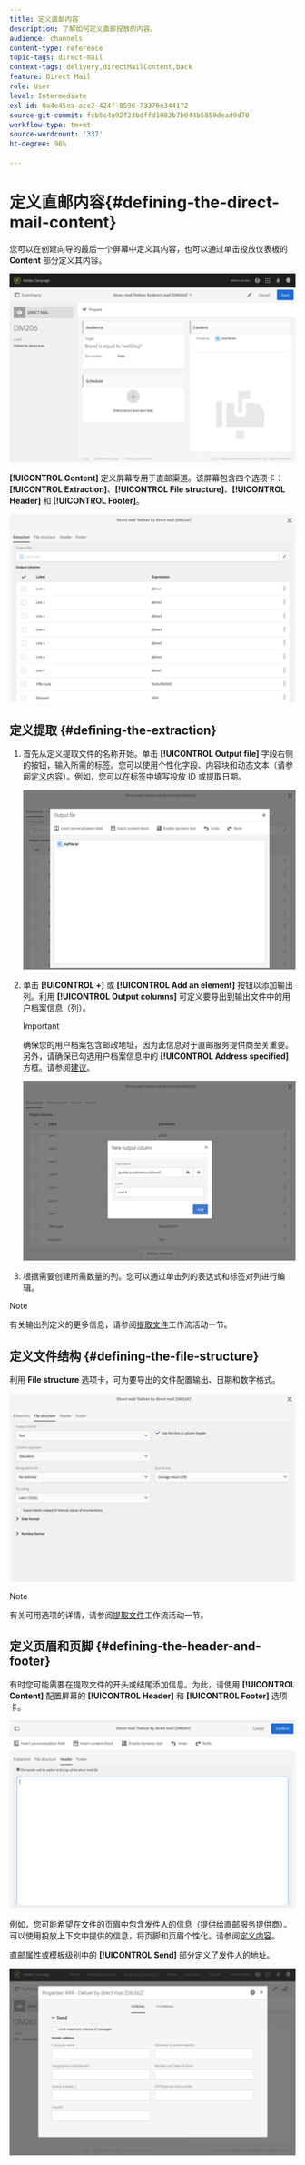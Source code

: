 ```yaml
---
title: 定义直邮内容
description: 了解如何定义直邮投放的内容。
audience: channels
content-type: reference
topic-tags: direct-mail
context-tags: delivery,directMailContent,back
feature: Direct Mail
role: User
level: Intermediate
exl-id: 0a4c45ea-acc2-424f-8596-73376e344172
source-git-commit: fcb5c4a92f23bdffd1082b7b044b5859dead9d70
workflow-type: tm+mt
source-wordcount: '337'
ht-degree: 96%

---
```


# 定义直邮内容{#defining-the-direct-mail-content}

您可以在创建向导的最后一个屏幕中定义其内容，也可以通过单击投放仪表板的 **Content** 部分定义其内容。

![](assets/direct_mail_6.png)

**[!UICONTROL Content]** 定义屏幕专用于直邮渠道。该屏幕包含四个选项卡：**[!UICONTROL Extraction]**、**[!UICONTROL File structure]**、**[!UICONTROL Header]** 和 **[!UICONTROL Footer]**。

![](assets/direct_mail_11.png)

## 定义提取 {#defining-the-extraction}

1. 首先从定义提取文件的名称开始。单击 **[!UICONTROL Output file]** 字段右侧的按钮，输入所需的标签。您可以使用个性化字段、内容块和动态文本（请参阅[定义内容](../../designing/using/personalization.md#example-email-personalization)）。例如，您可以在标签中填写投放 ID 或提取日期。

   ![](assets/direct_mail_12.png)

1. 单击 **[!UICONTROL +]** 或 **[!UICONTROL Add an element]** 按钮以添加输出列。利用 **[!UICONTROL Output columns]** 可定义要导出到输出文件中的用户档案信息（列）。

   >[!IMPORTANT]
   >
   >确保您的用户档案包含邮政地址，因为此信息对于直邮服务提供商至关重要。另外，请确保已勾选用户档案信息中的 **[!UICONTROL Address specified]** 方框。请参阅[建议](../../channels/using/about-direct-mail.md#recommendations)。

   ![](assets/direct_mail_13.png)

1. 根据需要创建所需数量的列。您可以通过单击列的表达式和标签对列进行编辑。

>[!NOTE]
>
>有关输出列定义的更多信息，请参阅[提取文件](../../automating/using/extract-file.md)工作流活动一节。

## 定义文件结构 {#defining-the-file-structure}

利用 **File structure** 选项卡，可为要导出的文件配置输出、日期和数字格式。

![](assets/direct_mail_14.png)

>[!NOTE]
>
>有关可用选项的详情，请参阅[提取文件](../../automating/using/extract-file.md)工作流活动一节。

## 定义页眉和页脚 {#defining-the-header-and-footer}

有时您可能需要在提取文件的开头或结尾添加信息。为此，请使用 **[!UICONTROL Content]** 配置屏幕的 **[!UICONTROL Header]** 和 **[!UICONTROL Footer]** 选项卡。

![](assets/direct_mail_7.png)

例如，您可能希望在文件的页眉中包含发件人的信息（提供给直邮服务提供商）。可以使用投放上下文中提供的信息，将页脚和页眉个性化。请参阅[定义内容](../../designing/using/personalization.md#example-email-personalization)。

直邮属性或模板级别中的 **[!UICONTROL Send]** 部分定义了发件人的地址。

![](assets/direct_mail_24.png)

